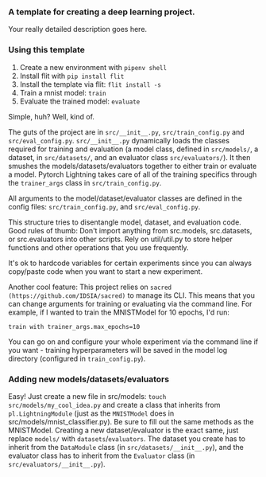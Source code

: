 ### A template for creating a deep learning project.

Your really detailed description goes here.

### Using this template
1. Create a new environment with ```pipenv shell```
2. Install flit with  ```pip install flit```
3. Install the template via flit: ```flit install -s```
4. Train a mnist model: ```train```
5. Evaluate the trained model: ```evaluate```

Simple, huh?
Well, kind of.

The guts of the project are in `src/__init__.py`, `src/train_config.py` and `src/eval_config.py`.
`src/__init__.py` dynamically loads the classes required for training and evaluation (a model class, defined in `src/models/`,
a dataset, in `src/datasets/`, and an evaluator class `src/evaluators/`). It then smushes the models/datasets/evaluators
together to either train or evaluate a model. Pytorch Lightning takes care of all of the training
specifics through the `trainer_args` class in `src/train_config.py`.

All arguments to the model/dataset/evaluator classes are defined in the config files: `src/train_config.py`, and `src/eval_config.py`.

This structure tries to disentangle model, dataset, and evaluation code. Good rules of thumb: Don't import anything from
src.models, src.datasets, or src.evaluators into other scripts. Rely on util/util.py to store helper functions and other
operations that you use frequently.

It's ok to hardcode variables for certain experiments since you can always copy/paste code when you want
to start a new experiment.

Another cool feature: This project relies on `sacred (https://github.com/IDSIA/sacred)` to manage its CLI.
This means that you can change arguments for training or evaluating via the command line. For example, if I wanted
to train the MNISTModel for 10 epochs, I'd run:
```shell
train with trainer_args.max_epochs=10
```
You can go on and configure your whole experiment via the command line if you want - training hyperparameters will
be saved in the model log directory (configured in `train_config.py`).

### Adding new models/datasets/evaluators

Easy! Just create a new file in src/models: `touch src/models/my_cool_idea.py` and create a class that inherits from
`pl.LightningModule` (just as the `MNISTModel` does in src/models/mnist_classifier.py). Be sure to fill out the same methods
as the MNISTModel.
Creating a new dataset/evaluator is the exact same, just replace `models/` with `datasets`/`evaluators`.
The dataset you create has to inherit from the `DataModule` class (in `src/datasets/__init__.py`), and the evaluator
class has to inherit from the `Evaluator` class (in `src/evaluators/__init__.py`).
